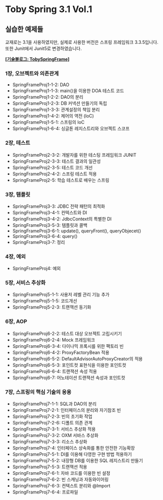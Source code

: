 # Toby Spring 3.1 Vol.1
## 실습한 예제들
교재로는 3.1을 사용하였지만, 실제로 사용한 버전은 스프링 프레임워크 3.3.5입니다. 또한 Junit에서 Junit5로 변경하였습니다.</br>

[<B>[기술블로그: TobySpringFrame]</B>](https://blank001.tistory.com/category/Toby%20Spring%203.1)

### 1장, 오브젝트와 의존관계
- SpringFrameProj1-1-2: DAO
- SpringFrameProj1-1-3: main()을 이용한 DOA 테스트 코드
- SpringFrameProj1-2-2: DAO의 분리
- SpringFrameProj1-2-3: DB 커넥션 만들기의 독립
- SpringFrameProj1-3-3: 관계설정의 책임 분리
- SpringFrameProj1-4-2: 제어의 역전 (IoC)
- SpringFrameProj1-5-1: 스프링의 IoC
- SpringFrameProj1-6-4: 싱글톤 레지스트리와 오브젝트 스코프

### 2장, 테스트
- SpringFrameProj2-3-2: 개발자를 위한 테스팅 프레임워크 JUNIT
- SpringFrameProj2-3-3: 테스트 결과의 일관성
- SpringFrameProj2-3-5: 테스트 코드 개선
- SpringFrameProj2-4-2: 스프링 테스트 적용
- SpringFrameProj2-5: 학습 테스트로 배우는 스프링

### 3장, 템플릿
- SpringFrameProj3-3: JDBC 전략 패턴의 최적화
- SpringFrameProj3-4-1: 컨텍스트와 DI
- SpringFrameProj3-4-2: JdbcContext의 특별한 DI
- SpringFrameProj3-5-3: 템플릿과 콜백
- SpringFrameProj3-6-1: update(), queryFront(), queryObjecet()
- SpringFrameProj3-6-4: query()
- SpringFrameProj3-7: 정리

### 4장, 예외
- SpringFrameProj4: 예외

### 5장, 서비스 추상화
- SpringFrameProj5-1-1: 사용저 레벨 관리 기능 추가
- SpringFrameProj5-1-5: 코드개선
- SpringFrameProj5-2-3: 트랜잭션 동기화

### 6장, AOP
- SpringFrameProj6-2-2: 테스트 대상 오브젝트 고립시키기
- SpringFrameProj6-2-4: Mock 프레임워크
- SpringFrameProj6-3-4: 다이나믹 프록시를 위한 팩토리 빈
- SpringFrameProj6-4-2: ProxyFactoryBean 적용
- SpringFrameProj6-5-2: DefaultAdvisorAutoProxyCreator의 적용
- SpringFrameProj6-5-3: 포인트컷 표현식을 이용한 포인트컷
- SpringFrameProj6-6-4: 트랜잭션 속성 적용
- SpringFrameProj6-7: 어노테이션 트랜잭션 속성과 포인트컷

### 7장, 스프링의 핵심 기술의 응용
- SpringFrameProj7-1-1: SQL과 DAO의 분리
- SpringFrameProj7-2-1: 인터페이스의 분리와 자기참조 빈
- SpringFrameProj7-2-3: 빈의 초기화 작업
- SpringFrameProj7-2-6: 디폴트 의존 관계
- SpringFrameProj7-3-1: 서비스 추상화 적용
- SpringFrameProj7-3-2: OXM 서바스 추상화
- SpringFrameProj7-3-3: 리소스 추상화
- SpringFrameProj7-4: 인터페이스 상속화를 통한 안전한 기능확장
- SpringFrameProj7-5-1: DI를 이용해 다영한 구현 방법 적용하기
- SpringFrameProj7-5-2: 내장형 DB를 이용한 SQL 레지스트리 만들기
- SpringFrameProj7-5-3: 트랜잭션 적용
- SpringFrameProj7-6-1: 자바 코드를 이용한 빈 설정
- SpringFrameProj7-6-2: 빈 스캐닝과 자동와이어링
- SpringFrameProj7-6-3: 컨텍스트 분리와 @Import
- SpringFrameProj7-6-4: 프로파일
